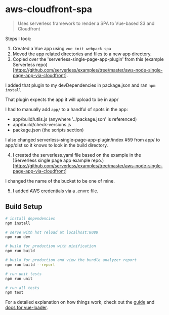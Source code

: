# aws-cloudfront-spa

> Uses serverless framework to render a SPA to Vue-based S3 and Cloudfront


Steps I took:
1. Created a Vue app using `vue init webpack spa`
2. Moved the app related directories and files to a new app directory.
3. Copied over the 'serverless-single-page-app-plugin' from this (example Serverless repo)[https://github.com/serverless/examples/tree/master/aws-node-single-page-app-via-cloudfront].

I added that plugin to my devDependencies in package.json and ran `npm install`

That plugin expects the app it will upload to be in app/

I had to manually add `app/` to a handful of spots in the app:
  - app/build/utils.js (anywhere '../package.json' is referenced)
  - app/build/check-versions.js
  - package.json (the scripts section)

I also changed serverless-single-page-app-plugin/index #59 from app/ to app/dist so it knows to look in the build directory.

4. I created the serverless.yaml file based on the example in the )Serverless single page app example repo.)[https://github.com/serverless/examples/tree/master/aws-node-single-page-app-via-cloudfront]

I changed the name of the bucket to be one of mine.

5. I added AWS credentials via a .envrc file.



## Build Setup

``` bash
# install dependencies
npm install

# serve with hot reload at localhost:8080
npm run dev

# build for production with minification
npm run build

# build for production and view the bundle analyzer report
npm run build --report

# run unit tests
npm run unit

# run all tests
npm test
```

For a detailed explanation on how things work, check out the [guide](http://vuejs-templates.github.io/webpack/) and [docs for vue-loader](http://vuejs.github.io/vue-loader).
